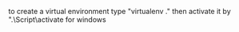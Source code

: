 to create a virtual environment
type "virtualenv ."
then activate it by ".\Script\activate for windows